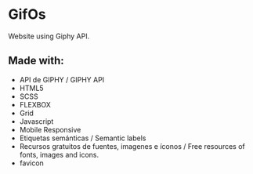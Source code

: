 # GifOs 

Website using Giphy API.

## Made with:

- API de GIPHY / GIPHY API
- HTML5
- SCSS
- FLEXBOX
- Grid
- Javascript
- Mobile Responsive
- Etiquetas semánticas / Semantic labels
- Recursos gratuitos de fuentes, imagenes e íconos / Free resources of fonts, images and icons.
- favicon
